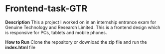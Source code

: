 # Frontend-task-GTR
**Description**
This a project I worked on in an internship entrance exam for Genuine Technology and Research Limited. This is a frontend design which is responsive for PCs, tablets and mobile phones.

**How to Run**
Clone the repository or download the zip file and run the **index.html** file
